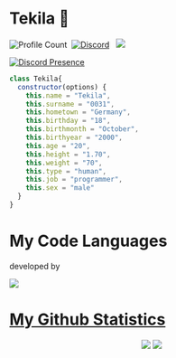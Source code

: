 # Tekila 🍦
![Profile Count](https://komarev.com/ghpvc/?username=richardsistemler&color=red)&nbsp;
<a href="https://discord.com/users/935558897920507934"><img alt="Discord" src="https://img.shields.io/badge/@Tekila0031-2f3236?style=flat&logo=discord&logoColor=blue" /></a> &nbsp;
<a href="https://instagram.com/tekila.dc"><img src="https://img.shields.io/badge/@Tekila0031-E4405F?style=flat&logo=Instagram&logoColor=white"/></a> &nbsp;

[![Discord Presence](https://lanyard.cnrad.dev/api/935558897920507934)](https://discord.com/users/935558897920507934)

```js
class Tekila{
  constructor(options) {
    this.name = "Tekila",
    this.surname = "0031",
    this.hometown = "Germany",
    this.birthday = "18",
    this.birthmonth = "October",
    this.birthyear = "2000",
    this.age = "20",
    this.height = "1.70",
    this.weight = "70",
    this.type = "human",
    this.job = "programmer",
    this.sex = "male"
  }
}
```

  # My Code Languages
developed by 
<p align="left">
<a href="https://discord.com/users/723985208545902725" target"blank_"><img src="https://img.shields.io/badge/Discord%20-7289DA.svg?&style=for-the-badge&logo=discord&logoColor=white">
<br />

  # My Github Statistics
<p align="center">
  <a href="https://github.com/Tekila0031/" target="_blank"><img src="https://github-readme-stats.vercel.app/api/top-langs/?username=Tekila0031&langs_count=10&custom_title=Most+Used+Languages&bg_color=171a1f&text_color=fff&icon_color=ff0000&hide_border=true&title_color=ff0000"/></a>
  <a href="https://github.com/Tekila0031/" target="_blank"><img src="https://github-readme-stats.vercel.app/api?username=Tekila0031&show_icons=true&border_radius=10px&title_color=ff0000&hide_border=true&bg_color=171a1f&text_color=fff&icon_color=ff0000&custom_title=Tekila0031%27s+Github+Statistics"/></a>
</p>
